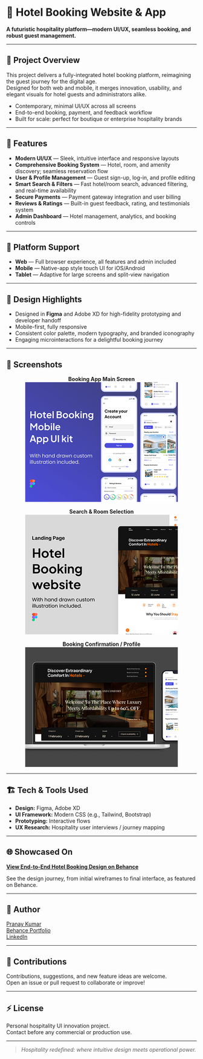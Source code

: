 # 🏨 Hotel Booking Website & App

**A futuristic hospitality platform—modern UI/UX, seamless booking, and robust guest management.**

---

## 🌟 Project Overview

This project delivers a fully-integrated hotel booking platform, reimagining the guest journey for the digital age.  
Designed for both web and mobile, it merges innovation, usability, and elegant visuals for hotel guests and administrators alike.

- Contemporary, minimal UI/UX across all screens
- End-to-end booking, payment, and feedback workflow
- Built for scale: perfect for boutique or enterprise hospitality brands

---

## 🚀 Features

- **Modern UI/UX** — Sleek, intuitive interface and responsive layouts
- **Comprehensive Booking System** — Hotel, room, and amenity discovery; seamless reservation flow
- **User & Profile Management** — Guest sign-up, log-in, and profile editing
- **Smart Search & Filters** — Fast hotel/room search, advanced filtering, and real-time availability
- **Secure Payments** — Payment gateway integration and user billing
- **Reviews & Ratings** — Built-in guest feedback, rating, and testimonials system
- **Admin Dashboard** — Hotel management, analytics, and booking controls

---

## 📱 Platform Support

- **Web** — Full browser experience, all features and admin included
- **Mobile** — Native-app style touch UI for iOS/Android
- **Tablet** — Adaptive for large screens and split-view navigation

---

## 🎨 Design Highlights

- Designed in **Figma** and Adobe XD for high-fidelity prototyping and developer handoff
- Mobile-first, fully responsive
- Consistent color palette, modern typography, and branded iconography
- Engaging microinteractions for a delightful booking journey

---

## 📸 Screenshots

<div align="center">

**Booking App Main Screen**  
![App Main Screen](App%20(1).png)

**Search & Room Selection**  
![App Search Screen](App%20(2).png)

**Booking Confirmation / Profile**  
![App Profile Screen](App%20(3).png)

</div>

---

## 🏗️ Tech & Tools Used

- **Design:** Figma, Adobe XD
- **UI Framework:** Modern CSS (e.g., Tailwind, Bootstrap)
- **Prototyping:** Interactive flows
- **UX Research:** Hospitality user interviews / journey mapping

---

## 🌐 Showcased On

**[View End-to-End Hotel Booking Design on Behance](https://www.behance.net/pranaykumar23)**

See the design journey, from initial wireframes to final interface, as featured on Behance.

---

## 👤 Author

[Pranay Kumar](https://github.com/mudigondapranay)  
[Behance Portfolio](https://www.behance.net/pranaykumar23)  
[LinkedIn](https://www.linkedin.com/in/mudigondapranay/)

---

## 🤝 Contributions

Contributions, suggestions, and new feature ideas are welcome.  
Open an issue or pull request to collaborate or improve!

---

## ⚡ License

Personal hospitality UI innovation project.  
Contact before any commercial or production use.

---

> _Hospitality redefined: where intuitive design meets operational power._

